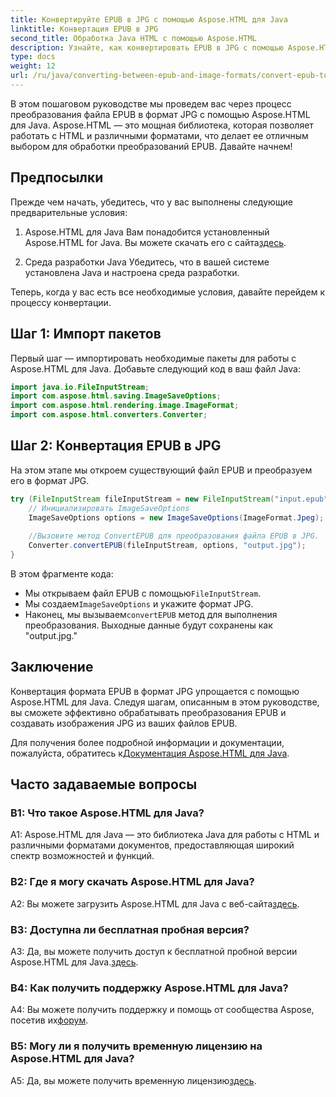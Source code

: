 ```yaml
---
title: Конвертируйте EPUB в JPG с помощью Aspose.HTML для Java
linktitle: Конвертация EPUB в JPG
second_title: Обработка Java HTML с помощью Aspose.HTML
description: Узнайте, как конвертировать EPUB в JPG с помощью Aspose.HTML для Java. Следуйте нашему пошаговому руководству и используйте всю мощь Aspose.HTML.
type: docs
weight: 12
url: /ru/java/converting-between-epub-and-image-formats/convert-epub-to-jpg/
---
```

В этом пошаговом руководстве мы проведем вас через процесс преобразования файла EPUB в формат JPG с помощью Aspose.HTML для Java. Aspose.HTML — это мощная библиотека, которая позволяет работать с HTML и различными форматами, что делает ее отличным выбором для обработки преобразований EPUB. Давайте начнем!

## Предпосылки

Прежде чем начать, убедитесь, что у вас выполнены следующие предварительные условия:

1. Aspose.HTML для Java
 Вам понадобится установленный Aspose.HTML for Java. Вы можете скачать его с сайта[здесь](https://releases.aspose.com/html/java/).

2. Среда разработки Java
Убедитесь, что в вашей системе установлена Java и настроена среда разработки.

Теперь, когда у вас есть все необходимые условия, давайте перейдем к процессу конвертации.

## Шаг 1: Импорт пакетов

Первый шаг — импортировать необходимые пакеты для работы с Aspose.HTML для Java. Добавьте следующий код в ваш файл Java:

```java
import java.io.FileInputStream;
import com.aspose.html.saving.ImageSaveOptions;
import com.aspose.html.rendering.image.ImageFormat;
import com.aspose.html.converters.Converter;
```

## Шаг 2: Конвертация EPUB в JPG

На этом этапе мы откроем существующий файл EPUB и преобразуем его в формат JPG.

```java
try (FileInputStream fileInputStream = new FileInputStream("input.epub")) {
    // Инициализировать ImageSaveOptions
    ImageSaveOptions options = new ImageSaveOptions(ImageFormat.Jpeg);
    
    //Вызовите метод ConvertEPUB для преобразования файла EPUB в JPG.
    Converter.convertEPUB(fileInputStream, options, "output.jpg");
}
```

В этом фрагменте кода:

-  Мы открываем файл EPUB с помощью`FileInputStream`.
-  Мы создаем`ImageSaveOptions` и укажите формат JPG.
-  Наконец, мы вызываем`convertEPUB` метод для выполнения преобразования. Выходные данные будут сохранены как "output.jpg."

## Заключение

Конвертация формата EPUB в формат JPG упрощается с помощью Aspose.HTML для Java. Следуя шагам, описанным в этом руководстве, вы сможете эффективно обрабатывать преобразования EPUB и создавать изображения JPG из ваших файлов EPUB.

 Для получения более подробной информации и документации, пожалуйста, обратитесь к[Документация Aspose.HTML для Java](https://reference.aspose.com/html/java/).

## Часто задаваемые вопросы

### В1: Что такое Aspose.HTML для Java?

A1: Aspose.HTML для Java — это библиотека Java для работы с HTML и различными форматами документов, предоставляющая широкий спектр возможностей и функций.

### В2: Где я могу скачать Aspose.HTML для Java?

 A2: Вы можете загрузить Aspose.HTML для Java с веб-сайта[здесь](https://releases.aspose.com/html/java/).

### В3: Доступна ли бесплатная пробная версия?

 A3: Да, вы можете получить доступ к бесплатной пробной версии Aspose.HTML для Java.[здесь](https://releases.aspose.com/).

### В4: Как получить поддержку Aspose.HTML для Java?

 A4: Вы можете получить поддержку и помощь от сообщества Aspose, посетив их[форум](https://forum.aspose.com/).

### В5: Могу ли я получить временную лицензию на Aspose.HTML для Java?

A5: Да, вы можете получить временную лицензию[здесь](https://purchase.aspose.com/temporary-license/).
